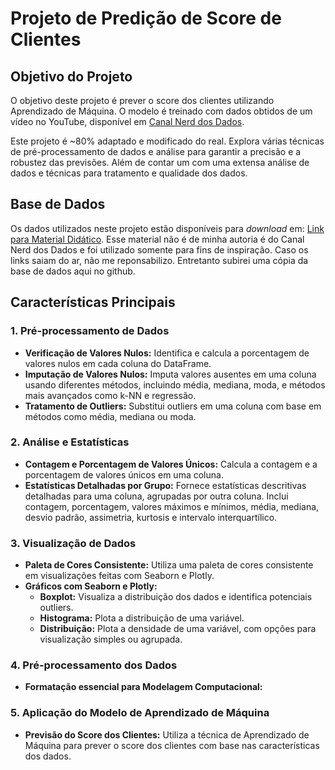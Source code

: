 # Projeto de Predição de Score de Clientes

## Objetivo do Projeto

O objetivo deste projeto é prever o score dos clientes utilizando Aprendizado de Máquina. O modelo é treinado com dados obtidos de um vídeo no YouTube, disponível em [Canal Nerd dos Dados](https://www.youtube.com/watch?v=lK8ANM7VkNU).

Este projeto é ~80% adaptado e modificado do real. Explora várias técnicas de pré-processamento de dados e análise para garantir a precisão e a robustez das previsões. Além de contar um com uma extensa análise de dados e técnicas para tratamento e qualidade dos dados.


## Base de Dados

Os dados utilizados neste projeto estão disponíveis para _download_ em: [Link para Material Didático](https://www.youtube.com/redirect?event=video_description&redir_token=QUFFLUhqbUxhRGFtZzZJT0hCVGowNUhTVXlqRk4wQkZhZ3xBQ3Jtc0tubGFGSG1iUkY1ZzB2Y1NLcThXdGRqb0I5QUttM08tUnNqdnpDSUsxRnJxY1poY1dQbElNYTJIeWlsQWFzS2NDbXFFbjJET1FRdXdocHo2cEZyMThQMGZ1MU9ENEcxUl9rUjVKTVd0N3pBM09xRlZmaw&q=https%3A%2F%2Fdocs.google.com%2Fuc%3Fexport%3Ddownload%26id%3D1TRX_JpDAhk-qtXZsZM-xJc43KCN287-E&v=lK8ANM7VkNU). Esse material não é de minha autoria é do Canal Nerd dos Dados e foi utilizado somente para fins de inspiração. Caso os links saiam do ar, não me reponsabilizo. Entretanto subirei uma cópia da base de dados aqui no github.


## Características Principais

### 1. Pré-processamento de Dados

- **Verificação de Valores Nulos:** Identifica e calcula a porcentagem de valores nulos em cada coluna do DataFrame.
- **Imputação de Valores Nulos:** Imputa valores ausentes em uma coluna usando diferentes métodos, incluindo média, mediana, moda, e métodos mais avançados como k-NN e regressão.
- **Tratamento de Outliers:** Substitui outliers em uma coluna com base em métodos como média, mediana ou moda.

### 2. Análise e Estatísticas

- **Contagem e Porcentagem de Valores Únicos:** Calcula a contagem e a porcentagem de valores únicos em uma coluna.
- **Estatísticas Detalhadas por Grupo:** Fornece estatísticas descritivas detalhadas para uma coluna, agrupadas por outra coluna. Inclui contagem, porcentagem, valores máximos e mínimos, média, mediana, desvio padrão, assimetria, kurtosis e intervalo interquartílico.

### 3. Visualização de Dados

- **Paleta de Cores Consistente:** Utiliza uma paleta de cores consistente em visualizações feitas com Seaborn e Plotly.
- **Gráficos com Seaborn e Plotly:**
  - **Boxplot:** Visualiza a distribuição dos dados e identifica potenciais outliers.
  - **Histograma:** Plota a distribuição de uma variável.
  - **Distribuição:** Plota a densidade de uma variável, com opções para visualização simples ou agrupada.

### 4. Pré-processamento dos Dados

- **Formatação essencial para Modelagem Computacional:** 

### 5. Aplicação do Modelo de Aprendizado de Máquina

- **Previsão do Score dos Clientes:** Utiliza a técnica de Aprendizado de Máquina para prever o score dos clientes com base nas características dos dados.
